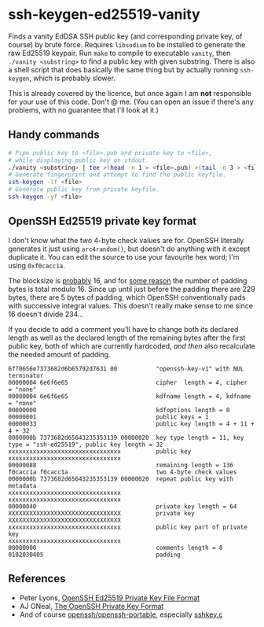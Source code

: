 # ssh-keygen-ed25519-vanity

Finds a vanity EdDSA SSH public key (and corresponding private key, of course) by brute force.
Requires `libsodium` to be installed to generate the raw Ed25519 keypair.
Run `make` to compile to executable `vanity`,
then `./vanity <substring>` to find a public key with given substring.
There is also a shell script that does basically the same thing but by actually running `ssh-keygen`,
which is probably slower.

This is already covered by the licence, but once again I am **not** responsible for your use of this code.
Don't @ me.
(You can open an issue if there's any problems, with no guarantee that I'll look at it.)

## Handy commands

```sh
# Pipe public key to <file>.pub and private key to <file>,
# while displaying public key on stdout.
./vanity <substring> | tee >(head -n 1 > <file>.pub) >(tail -n 3 > <file>) | head -n 1
# Generate fingerprint and attempt to find the public keyfile.
ssh-keygen -lf <file>
# Generate public key from private keyfile.
ssh-keygen -yf <file>
```

## OpenSSH Ed25519 private key format

I don't know what the two 4-byte check values are for.
OpenSSH literally generates it just using `arc4random()`,
but doesn't do anything with it except duplicate it.
You can edit the source to use your favourite hex word; I'm using `0xf0cacc1a`.

The blocksize is [probably](https://github.com/openssh/openssh-portable/blob/master/cipher.c#L86) 16,
and for [some reason](https://github.com/openssh/openssh-portable/blob/master/sshkey.c#L3972) the number of padding bytes is total modulo 16.
Since up until just before the padding there are 229 bytes, there are 5 bytes of padding,
which OpenSSH conventionally pads with successive integral values.
This doesn't really make sense to me since 16 doesn't divide 234...

If you decide to add a comment you'll have to change both its declared length
as well as the declared length of the remaining bytes after the first public key,
both of which are currently hardcoded,
_and then_ also recalculate the needed amount of padding.

```
6f70656e7373682d6b65792d7631 00           "openssh-key-v1" with NUL terminator
00000004 6e6f6e65                         cipher  length = 4, cipher  = "none"
00000004 6e6f6e65                         kdfname length = 4, kdfname = "none"
00000000                                  kdfoptions length = 0
00000001                                  public keys = 1
00000033                                  public key length = 4 + 11 + 4 + 32
0000000b 7373682d65643235353139 00000020  key type length = 11, key type = "ssh-ed25519", public key length = 32
xxxxxxxxxxxxxxxxxxxxxxxxxxxxxxxx          public key
xxxxxxxxxxxxxxxxxxxxxxxxxxxxxxxx
00000088                                  remaining length = 136
f0cacc1a f0cacc1a                         two 4-byte check values
0000000b 7373682d65643235353139 00000020  repeat public key with metadata
xxxxxxxxxxxxxxxxxxxxxxxxxxxxxxxx
xxxxxxxxxxxxxxxxxxxxxxxxxxxxxxxx
00000040                                  private key length = 64
XXXXXXXXXXXXXXXXXXXXXXXXXXXXXXXX          private key
XXXXXXXXXXXXXXXXXXXXXXXXXXXXXXXX
xxxxxxxxxxxxxxxxxxxxxxxxxxxxxxxx          public key part of private key
xxxxxxxxxxxxxxxxxxxxxxxxxxxxxxxx
00000000                                  comments length = 0
0102030405                                padding
```

## References

* Peter Lyons, [OpenSSH Ed25519 Private Key File Format](https://peterlyons.com/problog/2017/12/openssh-ed25519-private-key-file-format/)
* AJ ONeal, [The OpenSSH Private Key Format](https://coolaj86.com/articles/the-openssh-private-key-format/)
* And of course [openssh/openssh-portable](https://github.com/openssh/openssh-portable), especially [sshkey.c](https://github.com/openssh/openssh-portable/blob/master/sshkey.c#L3947)
